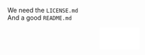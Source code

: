 We need the `LICENSE.md`  
And a good `README.md`

<p align="center">
  <img src="assets/cocopuff.svg" height="50">
</p>
